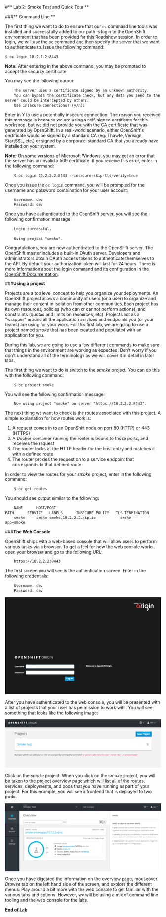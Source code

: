 #** Lab 2: Smoke Test and Quick Tour **

###** Command Line **

The first thing we want to do to ensure that our `oc` command line tools was
installed and successfully added to our path is login to the OpenShift
environment that has been provided for this Roadshow session.  In
order to login, we will use the `oc` command and then specify the server that we
want to authenticate to.  Issue the following command:

````
$ oc login 10.2.2.2:8443
````

**Note:** After entering in the above command, you may be prompted to accept the
security certificate

You may see the following output:

````
	The server uses a certificate signed by an unknown authority.
	You can bypass the certificate check, but any data you send to the server could be intercepted by others.
	Use insecure connections? (y/n):
````

Enter in *Y* to use a potentially insecure connection.  The reason you received
this message is because we are using a self-signed certificate for this
workshop, but we did not provide you with the CA certificate that was generated
by OpenShift. In a real-world scenario, either OpenShift's certificate would be
signed by a standard CA (eg: Thawte, Verisign, StartSSL, etc.) or signed by a
corporate-standard CA that you already have installed on your system.

**Note:** On some versions of Microsoft Windows, you may get an error that the
server has an invalid x.509 certificate.  If you receive this error, enter in
the following command:

````
	$ oc login 10.2.2.2:8443 --insecure-skip-tls-verify=true
````

Once you issue the `oc login` command, you will be prompted for the username and
password combination for your user account:

````
    Username: dev
    Password: dev
````

Once you have authenticated to the OpenShift server, you will see the
following confirmation message:

````
    Login successful.

    Using project "smoke".    
````

Congratulations, you are now authenticated to the OpenShift server. The
OpenShift master includes a built-in OAuth server. Developers and administrators
obtain OAuth access tokens to authenticate themselves to the API. By default
your authorization token will last for 24 hours. There is more information about
the login command and its configuration in the [OpenShift 
Documentation](https://docs.openshift.org/latest/cli_reference/get_started_cli.html#basic-setup-and-login).


###**Using a project**

Projects are a top level concept to help you organize your deployments. An
OpenShift project allows a community of users (or a user) to organize and manage
their content in isolation from other communities. Each project has its own
resources, policies (who can or cannot perform actions), and constraints (quotas
and limits on resources, etc). Projects act as a "wrapper" around all the
application services and endpoints you (or your teams) are using for your work.
For this first lab, we are going to use a project named *smoke* that has been
created and populated with an application for you.

During this lab, we are going to use a few different commands to make sure that
things in the environment are working as expected.  Don't worry if you don't
understand all of the terminology as we will cover it in detail in later labs.

The first thing we want to do is switch to the *smoke* project. You
can do this with the following command:

````
	$ oc project smoke
````

You will see the following confirmation message:

````
	Now using project "smoke" on server "https://10.2.2.2:8443".
````

The next thing we want to check is the routes associated with this project. A
simple explanation for how routes work is:

1. A request comes in to an OpenShift node on port 80 (HTTP) or 443 (HTTPS)
1. A Docker container running the router is bound to those ports, and receives the request
1. The router looks at the HTTP header for the host entry and matches it with a defined route
1. The router proxies the request on to a service endpoint that corresponds to that defined route

In order to view the routes for your *smoke* project, enter in the following command:

````
	$ oc get routes
````

You should see output similar to the following:

````
    NAME      HOST/PORT                                                    PATH      SERVICE   LABELS      INSECURE POLICY   TLS TERMINATION
    smoke     smoke-smoke.10.2.2.2.xip.io           smoke     app=smoke      
````

###**The Web Console**

OpenShift ships with a web-based console that will allow users to
perform various tasks via a browser.  To get a feel for how the web console
works, open your browser and go to the following URL:

````
	https://10.2.2.2:8443
````

The first screen you will see is the authentication screen.  Enter in the following credentials:

````
	Username: dev
	Password: dev
````

![OpenShift Login Screen](images/v3login.png)

After you have authenticated to the web console, you will be presented with a
list of projects that your user has permission to work with. You will see
something that looks like the following image:

![Web Console](images/webconsole1.png)

Click on the *smoke* project. When you click on the *smoke*
project, you will be taken to the project overview page which will list all of
the routes, services, deployments, and pods that you have running as part of
your project.  For this example, you will see a frontend that is deployed to
two pods.

![Web Console](images/webconsole2.png)

Once you have digested the information on the overview page, mouseover *Browse*
tab on the left hand side of the screen, and explore the different menus. Play
around a bit more with the web console to get familiar with the various tabs and
options.  However, we will be using a mix of command line tooling and the web
console for the labs.


**[End of Lab](/)**
